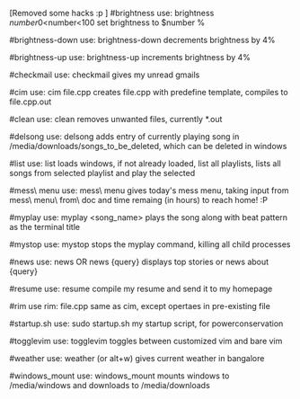 [Removed some hacks :p ]
#brightness
use: brightness $number
0<$number<100 set brightness to $number %

#brightness-down
use: brightness-down
decrements brightness by 4%

#brightness-up
use: brightness-up
increments brightness by 4%

#checkmail
use: checkmail
gives my unread gmails

#cim
use: cim file.cpp
creates file.cpp with predefine template, compiles to file.cpp.out

#clean
use: clean
removes unwanted files, currently *.out

#delsong
use: delsong
adds entry of currently playing song in /media/downloads/songs_to_be_deleted, which can be deleted in windows

#list
use: list
loads windows, if not already loaded, list all playlists, lists all songs from selected playlist and play the selected

#mess\ menu
use: mess\ menu
gives today's mess menu, taking input from mess\ menu\ from\ doc
and time remaing (in hours) to reach home! :P

#myplay
use: myplay <song_name>
plays the song along with beat pattern as the terminal title

#mystop
use: mystop
stops the myplay command, killing all child processes

#news
use: news OR news {query}
displays top stories or news about {query}

#resume
use: resume
compile my resume and send it to my homepage

#rim
use rim: file.cpp
same as cim, except opertaes in pre-existing file

#startup.sh
use: sudo startup.sh
my startup script, for powerconservation

#togglevim
use: togglevim
toggles between customized vim and bare vim

#weather
use: weather (or alt+w)
gives current weather in bangalore

#windows_mount
use: windows_mount
mounts windows to /media/windows and downloads to /media/downloads
